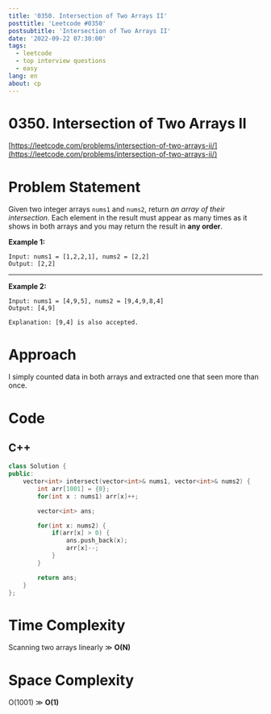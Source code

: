 ```yaml
---
title: '0350. Intersection of Two Arrays II'
posttitle: 'Leetcode #0350'
postsubtitle: 'Intersection of Two Arrays II'
date: '2022-09-22 07:30:00'
tags:
  - leetcode
  - top interview questions
  - easy
lang: en
about: cp
---
```


# 0350. Intersection of Two Arrays II

[https://leetcode.com/problems/intersection-of-two-arrays-ii/](https://leetcode.com/problems/intersection-of-two-arrays-ii/)

# Problem Statement

Given two integer arrays `nums1` and `nums2`, return _an array of their intersection_. Each element in the result must appear as many times as it shows in both arrays and you may return the result in **any order**.

**Example 1:**

```text
Input: nums1 = [1,2,2,1], nums2 = [2,2]
Output: [2,2]
```

---

**Example 2:**

```text
Input: nums1 = [4,9,5], nums2 = [9,4,9,8,4]
Output: [4,9]

Explanation: [9,4] is also accepted.
```

# Approach

I simply counted data in both arrays and extracted one that seen more than once.

# Code

## C++

```cpp
class Solution {
public:
    vector<int> intersect(vector<int>& nums1, vector<int>& nums2) {
        int arr[1001] = {0};
        for(int x : nums1) arr[x]++;

        vector<int> ans;

        for(int x: nums2) {
            if(arr[x] > 0) {
                ans.push_back(x);
                arr[x]--;
            }
        }

        return ans;
    }
};
```

# Time Complexity

Scanning two arrays linearly ≫ **O(N)**

# Space Complexity

O(1001) ≫ **O(1)**
